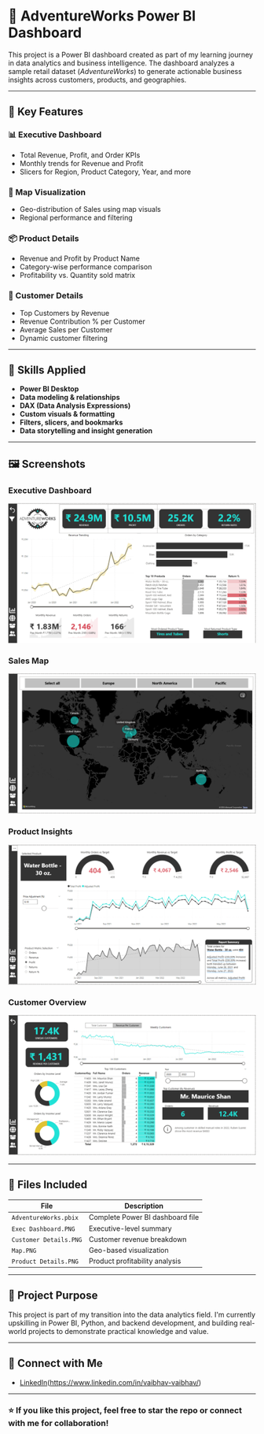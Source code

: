 # 🛒 AdventureWorks Power BI Dashboard

This project is a Power BI dashboard created as part of my learning journey in data analytics and business intelligence. The dashboard analyzes a sample retail dataset (*AdventureWorks*) to generate actionable business insights across customers, products, and geographies.

---

## 📌 Key Features

### 📊 Executive Dashboard
- Total Revenue, Profit, and Order KPIs
- Monthly trends for Revenue and Profit
- Slicers for Region, Product Category, Year, and more

### 📍 Map Visualization
- Geo-distribution of Sales using map visuals
- Regional performance and filtering

### 📦 Product Details
- Revenue and Profit by Product Name
- Category-wise performance comparison
- Profitability vs. Quantity sold matrix

### 👥 Customer Details
- Top Customers by Revenue
- Revenue Contribution % per Customer
- Average Sales per Customer
- Dynamic customer filtering

---

## 🧠 Skills Applied

- **Power BI Desktop**
- **Data modeling & relationships**
- **DAX (Data Analysis Expressions)**
- **Custom visuals & formatting**
- **Filters, slicers, and bookmarks**
- **Data storytelling and insight generation**

---

## 🖼️ Screenshots

### Executive Dashboard
![Executive Dashboard](Exec%20Dashboard.PNG)

### Sales Map
![Map](Map.PNG)

### Product Insights
![Product Details](Product%20Details.PNG)

### Customer Overview
![Customer Details](Customer%20Details.PNG)

---

## 📁 Files Included

| File | Description |
|------|-------------|
| `AdventureWorks.pbix` | Complete Power BI dashboard file |
| `Exec Dashboard.PNG` | Executive-level summary |
| `Customer Details.PNG` | Customer revenue breakdown |
| `Map.PNG` | Geo-based visualization |
| `Product Details.PNG` | Product profitability analysis |

---

## 🚀 Project Purpose

This project is part of my transition into the data analytics field. I'm currently upskilling in Power BI, Python, and backend development, and building real-world projects to demonstrate practical knowledge and value.

---

## 🔗 Connect with Me

- [LinkedIn]([https://www.linkedin.com])(https://www.linkedin.com/in/vaibhav-vaibhav/)

---

### ⭐ If you like this project, feel free to star the repo or connect with me for collaboration!

